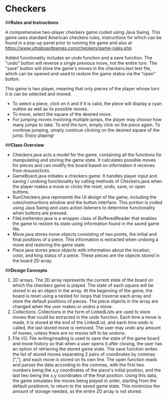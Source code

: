 # Checkers

##**Rules and Instructions**

A comprehensive two-player checkers game coded using Java Swing. 
This game uses standard American checkers rules, instructions for which 
can be found in a pop-up panel prior to running the game and also at 
https://www.ultraboardgames.com/checkers/game-rules.php

Added functionality includes an undo function and a save function. The 
"undo" button will reverse a single previous move, not the entire turn.
The "save" button will store the game's moves in the checkers.text text
file, which can be opened and used to restore the game status via 
the "open" button.

This game is two player, meaning that only pieces of the player whose 
turn it is can be selected and moved. 
- To select a piece, click on it and
if it is valid, the piece will display a cyan outline as well as its 
possible moves. 
- To move, select the square of the desired move. 
- For jumping moves involving multiple jumps, the player may choose how 
many jumps to take. To end the turn, simply click on the piece again.
To continue jumping, simply continue clicking on the desired square of 
the jump. Enjoy playing!

##**Class Overview**

- Checkers.java acts a model for the game, containing all the functions 
for manipulating and storing the game state. It calculates possible moves 
for pieces and can modify the board based on information it receives from
mouseclicks.
- GameBoard.java initiates a checkers game. 
It handles player input and saving / undoing functionality by calling 
methods of Checkers.java when the player makes a move or clicks the 
reset, undo, save, or open buttons.
- RunCheckers.java represents the UI design of the game, including the 
rules/instructions window and the button interface. This portion is
coded using Java Swing and uses action listeners to determine functionality
when buttons are pressed. 
- FileLineIterator.java is a wrapper class of BufferedReader that enables 
the game to restore its state using information found in the saved game file.
- Move.java stores move objects consisting of two points, the initial and final
positions of a piece. This information is extracted when undoing a move and 
restoring the game state.
- Piece.java stores piece objects with information about the location, color, 
and king status of a piece. These pieces are the objects stored in the board
2D array.

##**Design Concepts**
  1. 2D arrays. The 2D array represents the current state of the board on which 
  the checkers game is played. The state of each square will be stored in as an 
  object in the array. At the beginning of the game, the board is reset using a
  nested for loops that traverse each array and store the default positions of 
  pieces. The piece objects in the array are changed when the user makes or 
  undos a move. 
  2. Collections. Collections in the form of LinkedLists are used to store 
  moves that could be extracted in the undo function. Each time a move is made,
  it is stored at the end of the LinkedList, and each time undo is called, the 
  last stored move is removed. The user may undo any amount of moves, unless 
  there are no moves left to be undone.
  3. File I/O. File writing/reading is used to save the state of the game board
  and move history so that when a user opens it after closing, the user has an 
  option of retrieving the stored game state. The save function writes the list
  of stored moves separating 2 pairs of coordinates by commas (","), and each 
  move is stored on its own line. The open function reads and parses the data 
  according to the commas, with the first two numbers being the x,y coordinates
  of the piece's initial position, and the last two being the x,y coordinates of 
  the final position. Using this data, the game simulates the moves being played
  in order, starting from the default positionm, to return to the saved game state. 
  This minimizes the amount of storage needed, as the entire 2D array is not stored.




